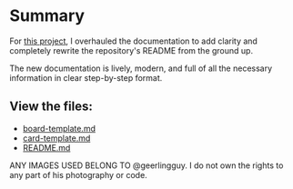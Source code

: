 # Summary

For [this project](https://github.com/geerlingguy/raspberry-pi-pcie-devices), I overhauled the documentation to add clarity and completely rewrite the repository's README from the ground up.

The new documentation is lively, modern, and full of all the necessary information in clear step-by-step format.

## View the files:
* [board-template.md](/Documents/raspberry-pi-pcie-devices/board-template.md)
* [card-template.md](/Documents/raspberry-pi-pcie-devices/card-template.md)
* [README.md](/Documents/raspberry-pi-pcie-devices/README.md)

ANY IMAGES USED BELONG TO @geerlingguy. I do not own the rights to any part of his photography or code. 

